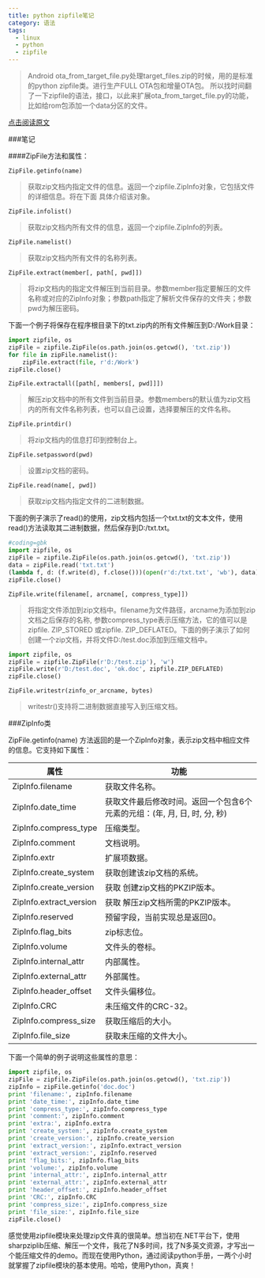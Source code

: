 ```yaml
---
title: python zipfile笔记
category: 语法
tags:
  - linux
  - python
  - zipfile
---
```


> Android ota_from_target_file.py处理target_files.zip的时候，用的是标准的python zipfile类。进行生产FULL OTA包和增量OTA包。
所以找时间翻了一下zipfile的语法，接口，以此来扩展ota_from_target_file.py的功能，比如给rom包添加一个data分区的文件。

[点击阅读原文](http://python.jobbole.com/81519/)

###笔记


####ZipFile方法和属性：

`ZipFile.getinfo(name)`

> 获取zip文档内指定文件的信息。返回一个zipfile.ZipInfo对象，它包括文件的详细信息。将在下面 具体介绍该对象。

`ZipFile.infolist()`

> 获取zip文档内所有文件的信息，返回一个zipfile.ZipInfo的列表。

`ZipFile.namelist()`

> 获取zip文档内所有文件的名称列表。

`ZipFile.extract(member[, path[, pwd]])`

> 将zip文档内的指定文件解压到当前目录。参数member指定要解压的文件名称或对应的ZipInfo对象；参数path指定了解析文件保存的文件夹；参数pwd为解压密码。

下面一个例子将保存在程序根目录下的txt.zip内的所有文件解压到D:/Work目录：

```py
import zipfile, os
zipFile = zipfile.ZipFile(os.path.join(os.getcwd(), 'txt.zip'))
for file in zipFile.namelist():
    zipFile.extract(file, r'd:/Work')
zipFile.close()
```


`ZipFile.extractall([path[, members[, pwd]]])`

> 解压zip文档中的所有文件到当前目录。参数members的默认值为zip文档内的所有文件名称列表，也可以自己设置，选择要解压的文件名称。

`ZipFile.printdir()`

> 将zip文档内的信息打印到控制台上。

`ZipFile.setpassword(pwd)`

> 设置zip文档的密码。

`ZipFile.read(name[, pwd])`

> 获取zip文档内指定文件的二进制数据。


下面的例子演示了read()的使用，zip文档内包括一个txt.txt的文本文件，使用read()方法读取其二进制数据，然后保存到D:/txt.txt。

```py
#coding=gbk
import zipfile, os
zipFile = zipfile.ZipFile(os.path.join(os.getcwd(), 'txt.zip'))
data = zipFile.read('txt.txt')
(lambda f, d: (f.write(d), f.close()))(open(r'd:/txt.txt', 'wb'), data)  #一行语句就完成了写文件操作。仔细琢磨哦~_~
zipFile.close()
```

`ZipFile.write(filename[, arcname[, compress_type]])`

> 将指定文件添加到zip文档中。filename为文件路径，arcname为添加到zip文档之后保存的名称, 参数compress_type表示压缩方法，它的值可以是zipfile. ZIP_STORED 或zipfile. ZIP_DEFLATED。下面的例子演示了如何创建一个zip文档，并将文件D:/test.doc添加到压缩文档中。

```py
import zipfile, os
zipFile = zipfile.ZipFile(r'D:/test.zip'), 'w')
zipFile.write(r'D:/test.doc', 'ok.doc', zipfile.ZIP_DEFLATED)
zipFile.close()
```

`ZipFile.writestr(zinfo_or_arcname, bytes)`

> writestr()支持将二进制数据直接写入到压缩文档。

###ZipInfo类


ZipFile.getinfo(name) 方法返回的是一个ZipInfo对象，表示zip文档中相应文件的信息。它支持如下属性：

属性|功能
---|---
ZipInfo.filename| 获取文件名称。
ZipInfo.date_time| 获取文件最后修改时间。返回一个包含6个元素的元组：(年, 月, 日, 时, 分, 秒)
ZipInfo.compress_type| 压缩类型。
ZipInfo.comment| 文档说明。
ZipInfo.extr| 扩展项数据。
ZipInfo.create_system| 获取创建该zip文档的系统。
ZipInfo.create_version| 获取 创建zip文档的PKZIP版本。
ZipInfo.extract_version| 获取 解压zip文档所需的PKZIP版本。
ZipInfo.reserved| 预留字段，当前实现总是返回0。
ZipInfo.flag_bits| zip标志位。
ZipInfo.volume| 文件头的卷标。
ZipInfo.internal_attr| 内部属性。
ZipInfo.external_attr| 外部属性。
ZipInfo.header_offset| 文件头偏移位。
ZipInfo.CRC| 未压缩文件的CRC-32。
ZipInfo.compress_size| 获取压缩后的大小。
ZipInfo.file_size| 获取未压缩的文件大小。

下面一个简单的例子说明这些属性的意思：

```py
import zipfile, os
zipFile = zipfile.ZipFile(os.path.join(os.getcwd(), 'txt.zip'))
zipInfo = zipFile.getinfo('doc.doc')
print 'filename:', zipInfo.filename
print 'date_time:', zipInfo.date_time
print 'compress_type:', zipInfo.compress_type
print 'comment:', zipInfo.comment
print 'extra:', zipInfo.extra
print 'create_system:', zipInfo.create_system
print 'create_version:', zipInfo.create_version
print 'extract_version:', zipInfo.extract_version
print 'extract_version:', zipInfo.reserved
print 'flag_bits:', zipInfo.flag_bits
print 'volume:', zipInfo.volume
print 'internal_attr:', zipInfo.internal_attr
print 'external_attr:', zipInfo.external_attr
print 'header_offset:', zipInfo.header_offset
print 'CRC:', zipInfo.CRC
print 'compress_size:', zipInfo.compress_size
print 'file_size:', zipInfo.file_size
zipFile.close()
```

感觉使用zipfile模块来处理zip文件真的很简单。想当初在.NET平台下，使用sharpziplib压缩、解压一个文件，我花了N多时间，找了N多英文资源，才写出一个能压缩文件的demo。而现在使用Python，通过阅读python手册，一两个小时就掌握了zipfile模块的基本使用。哈哈，使用Python，真爽！
